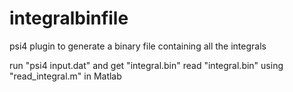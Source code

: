 integralbinfile
===============

psi4 plugin to generate a binary file containing all the integrals

run "psi4 input.dat" and get "integral.bin"
read "integral.bin" using "read_integral.m" in Matlab
